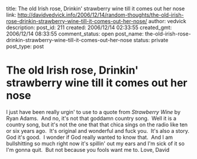 title: The old Irish rose, Drinkin' strawberry wine till it comes out her nose
link: http://davidvedvick.info/2006/12/14/random-thoughts/the-old-irish-rose-drinkin-strawberry-wine-till-it-comes-out-her-nose/
author: vedvick
description: 
post_id: 211
created: 2006/12/14 02:33:55
created_gmt: 2006/12/14 08:33:55
comment_status: open
post_name: the-old-irish-rose-drinkin-strawberry-wine-till-it-comes-out-her-nose
status: private
post_type: post

# The old Irish rose, Drinkin' strawberry wine till it comes out her nose

I just have been really urgin' to use to a quote from _Strawberry Wine_ by Ryan Adams.  And no, it's not that goddamn country song.  Well it is a country song, but it's not the one that that chica sings on the radio like ten or six years ago.  It's original and wonderful and fuck you.  It's also a story.  God it's good.  I wonder if God really wanted to know that.  And I am bullshitting so much right now it's spillin' out my ears and I'm sick of it so I'm gonna quit.  But not because you fools want me to. Love, David
